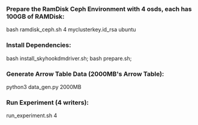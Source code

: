 ### Prepare the RamDisk Ceph Environment with 4 osds, each has 100GB of RAMDisk:
bash ramdisk_ceph.sh 4 myclusterkey.id_rsa  ubuntu 

### Install Dependencies:
bash install_skyhookdmdriver.sh;
bash prepare.sh;

### Generate Arrow Table Data (2000MB's Arrow Table):
python3 data_gen.py 2000MB

### Run Experiment (4 writers):
run_experiment.sh 4
